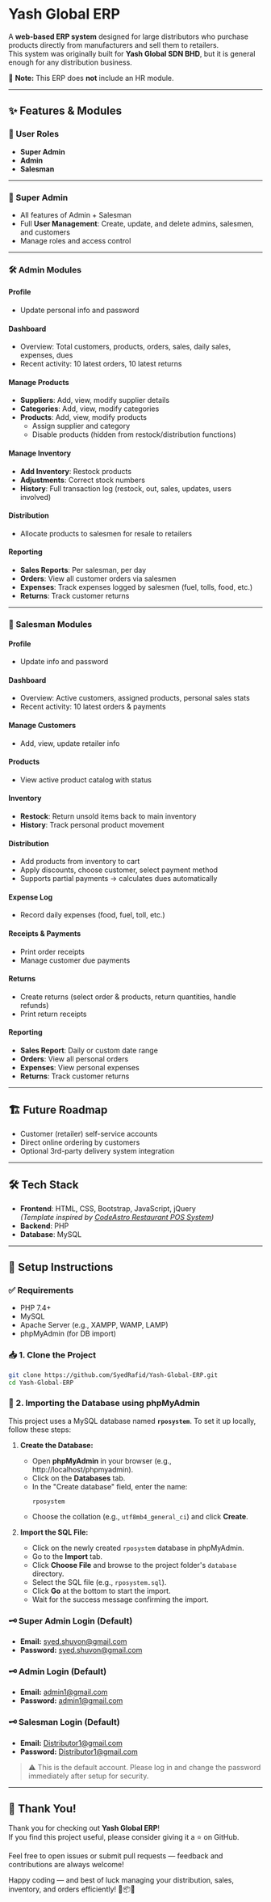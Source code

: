 # Yash Global ERP

A **web-based ERP system** designed for large distributors who purchase products directly from manufacturers and sell them to retailers.  
This system was originally built for **Yash Global SDN BHD**, but it is general enough for any distribution business.  

🚫 **Note:** This ERP does **not** include an HR module.  

---

## ✨ Features & Modules

### 🔑 User Roles
- **Super Admin**
- **Admin**
- **Salesman**

---

### 👤 Super Admin
- All features of Admin + Salesman
- Full **User Management**: Create, update, and delete admins, salesmen, and customers
- Manage roles and access control

---

### 🛠 Admin Modules
#### Profile
- Update personal info and password

#### Dashboard
- Overview: Total customers, products, orders, sales, daily sales, expenses, dues
- Recent activity: 10 latest orders, 10 latest returns

#### Manage Products
- **Suppliers**: Add, view, modify supplier details
- **Categories**: Add, view, modify categories
- **Products**: Add, view, modify products  
  - Assign supplier and category  
  - Disable products (hidden from restock/distribution functions)

#### Manage Inventory
- **Add Inventory**: Restock products
- **Adjustments**: Correct stock numbers
- **History**: Full transaction log (restock, out, sales, updates, users involved)

#### Distribution
- Allocate products to salesmen for resale to retailers

#### Reporting
- **Sales Reports**: Per salesman, per day
- **Orders**: View all customer orders via salesmen
- **Expenses**: Track expenses logged by salesmen (fuel, tolls, food, etc.)
- **Returns**: Track customer returns

---

### 🚚 Salesman Modules
#### Profile
- Update info and password

#### Dashboard
- Overview: Active customers, assigned products, personal sales stats
- Recent activity: 10 latest orders & payments

#### Manage Customers
- Add, view, update retailer info

#### Products
- View active product catalog with status

#### Inventory
- **Restock**: Return unsold items back to main inventory
- **History**: Track personal product movement

#### Distribution
- Add products from inventory to cart  
- Apply discounts, choose customer, select payment method  
- Supports partial payments → calculates dues automatically

#### Expense Log
- Record daily expenses (food, fuel, toll, etc.)

#### Receipts & Payments
- Print order receipts  
- Manage customer due payments

#### Returns
- Create returns (select order & products, return quantities, handle refunds)
- Print return receipts

#### Reporting
- **Sales Report**: Daily or custom date range
- **Orders**: View all personal orders
- **Expenses**: View personal expenses
- **Returns**: Track customer returns

---

## 🏗 Future Roadmap
- Customer (retailer) self-service accounts
- Direct online ordering by customers
- Optional 3rd-party delivery system integration

---

## 🛠 Tech Stack
- **Frontend**: HTML, CSS, Bootstrap, JavaScript, jQuery  
  *(Template inspired by [CodeAstro Restaurant POS System](https://codeastro.com/restaurant-pos-system-in-php-with-source-code/))*  
- **Backend**: PHP  
- **Database**: MySQL  

---

## 🚀 Setup Instructions

### ✅ Requirements

- PHP 7.4+
- MySQL
- Apache Server (e.g., XAMPP, WAMP, LAMP)
- phpMyAdmin (for DB import)

### 📥 1. Clone the Project

```bash
git clone https://github.com/SyedRafid/Yash-Global-ERP.git
cd Yash-Global-ERP
```

### 📂 2. Importing the Database using phpMyAdmin

This project uses a MySQL database named **`rposystem`**. To set it up locally, follow these steps:

1. **Create the Database:**

   - Open **phpMyAdmin** in your browser (e.g., http://localhost/phpmyadmin).
   - Click on the **Databases** tab.
   - In the "Create database" field, enter the name:
     ```
     rposystem
     ```
   - Choose the collation (e.g., `utf8mb4_general_ci`) and click **Create**.

2. **Import the SQL File:**

   - Click on the newly created `rposystem` database in phpMyAdmin.
   - Go to the **Import** tab.
   - Click **Choose File** and browse to the project folder's `database` directory.
   - Select the SQL file (e.g., `rposystem.sql`).
   - Click **Go** at the bottom to start the import.
   - Wait for the success message confirming the import.

### 🗝️ Super Admin Login (Default)

- **Email:** syed.shuvon@gmail.com
- **Password:** syed.shuvon@gmail.com

### 🗝️ Admin Login (Default)

- **Email:** admin1@gmail.com
- **Password:** admin1@gmail.com

### 🗝️ Salesman Login (Default)

- **Email:** Distributor1@gmail.com
- **Password:** Distributor1@gmail.com

> ⚠️ This is the default account. Please log in and change the password immediately after setup for security.

---

## 🙏 Thank You!

Thank you for checking out **Yash Global ERP**!  
If you find this project useful, please consider giving it a ⭐️ on GitHub.  

Feel free to open issues or submit pull requests — feedback and contributions are always welcome!  

Happy coding — and best of luck managing your distribution, sales, inventory, and orders efficiently! 🚚📦✨

